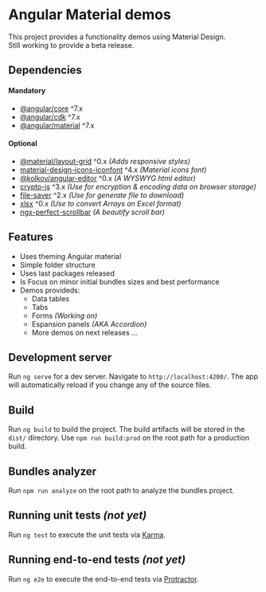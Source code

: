 # Angular Material demos

This project provides a functionality demos using Material Design.\
Still working to provide a beta release.

## Dependencies
#### Mandatory
- [@angular/core](https://www.npmjs.com/package/@angular/core) ^7.x
- [@angular/cdk](https://www.npmjs.com/package/@angular/cdk) ^7.x
- [@angular/material](https://www.npmjs.com/package/@angular/material) ^7.x
#### Optional
- [@material/layout-grid](https://www.npmjs.com/package/@angular/layout-grid) ^0.x _(Adds responsive styles)_
- [material-design-icons-iconfont](https://www.npmjs.com/package/material-design-icons-iconfont) ^4.x _(Material icons font)_
- [@kolkov/angular-editor](https://www.npmjs.com/package/@kolkov/angular-editor) ^0.x _(A WYSWYG html editor)_
- [crypto-js](https://www.npmjs.com/package/crypto-js) ^3.x _(Use for encryption & encoding data on browser storage)_
- [file-saver](https://www.npmjs.com/package/file-saver) ^2.x _(Use for generate file to download)_
- [xlsx](https://www.npmjs.com/package/xlsx) ^0.x _(Use to convert Arrays on Excel format)_
- [ngx-perfect-scrollbar](https://www.npmjs.com/package/ngx-perfect-scrollbar) _(A beautify scroll bar)_

## Features
- Uses theming Angular material
- Simple folder structure
- Uses last packages released
- Is Focus on minor initial bundles sizes and best performance
- Demos provideds:
    - Data tables
    - Tabs
    - Forms _(Working on)_
    - Espansion panels _(AKA Accordion)_
    - More demos on next releases ...

## Development server

Run `ng serve` for a dev server. Navigate to `http://localhost:4200/`. The app will automatically reload if you change any of the source files.

## Build

Run `ng build` to build the project. The build artifacts will be stored in the `dist/` directory.
Use `npm run build:prod` on the root path for a production build.

## Bundles analyzer

Run `npm run analyze` on the root path to analyze the bundles project.

## Running unit tests _(not yet)_

Run `ng test` to execute the unit tests via [Karma](https://karma-runner.github.io).

## Running end-to-end tests _(not yet)_

Run `ng e2e` to execute the end-to-end tests via [Protractor](http://www.protractortest.org/).
